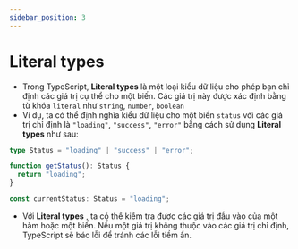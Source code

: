 ```yaml
---
sidebar_position: 3
---
```


# Literal types

- Trong TypeScript, **Literal types** là một loại kiểu dữ liệu cho phép bạn chỉ định các giá trị cụ thể cho một biến. Các giá trị này được xác định bằng từ khóa `literal` như `string`, `number`, `boolean`
- Ví dụ, ta có thể định nghĩa kiểu dữ liệu cho một biến `status` với các giá trị chỉ định là `"loading"`, `"success"`, `"error"` bằng cách sử dụng **Literal types** như sau:

```ts
type Status = "loading" | "success" | "error";

function getStatus(): Status {
  return "loading";
}

const currentStatus: Status = "loading";
```

- Với **Literal types** , ta có thể kiểm tra được các giá trị đầu vào của một hàm hoặc một biến. Nếu một giá trị không thuộc vào các giá trị chỉ định, TypeScript sẽ báo lỗi để tránh các lỗi tiềm ẩn.
